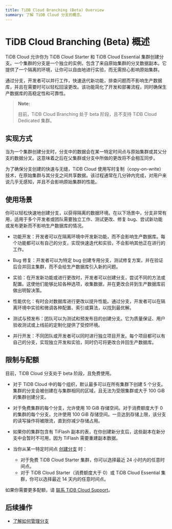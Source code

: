 ```yaml
---
title: TiDB Cloud Branching (Beta) Overview
summary: 了解 TiDB Cloud 分支的概念。
---
```


# TiDB Cloud Branching (Beta) 概述

TiDB Cloud 允许你为 TiDB Cloud Starter 和 TiDB Cloud Essential 集群创建分支。一个集群的分支是一个独立的实例，包含了来自原始集群的分叉数据副本。它提供了一个隔离的环境，让你可以自由地进行实验，而无需担心影响原始集群。

通过分支，开发者可以并行工作，快速迭代新功能，排查问题而不影响生产数据库，并且在需要时可以轻松回滚更改。该功能简化了开发和部署流程，同时确保生产数据库的高稳定性和可靠性。

> **Note:**
>
> 目前，TiDB Cloud Branching 处于 beta 阶段，且不支持 TiDB Cloud Dedicated 集群。

## 实现方式

当为一个集群创建分支时，分支中的数据会在某一特定时间点与原始集群或其父分支的数据分叉。这意味着之后在父集群或分支中所做的更改将不会相互同步。

为了确保分支创建的快速与无缝，TiDB Cloud 使用写时复制（copy-on-write）技术，在原始集群与其分支之间共享数据。该过程通常在几分钟内完成，对用户来说几乎无感知，并且不会影响原始集群的性能。

## 使用场景

你可以轻松快速地创建分支，以获得隔离的数据环境。在以下场景中，分支非常有用，适用于多个开发者或团队需要独立工作、测试更改、修复 bug、尝试新功能或发布更新而不影响生产数据库的情况。

- 功能开发：开发者可以在隔离环境中开发新功能，而不会影响生产数据库。每个功能都可以有自己的分支，实现快速迭代和实验，不会影响其他正在进行的工作。

- Bug 修复：开发者可以为特定 bug 创建专用分支，测试修复方案，并在验证后合并回主集群，而不会给生产数据库引入新的问题。

- 实验：在开发新功能或进行更改时，开发者可以创建分支，尝试不同的方法或配置。这使他们能够比较各种选项，收集数据，并在更改合并到生产数据库前做出明智决策。

- 性能优化：有时会对数据库进行更改以提升性能。通过分支，开发者可以在隔离环境中实验和微调各种配置、索引或算法，以找到最优解。

- 测试与预发布：团队可以为测试和预发布目的创建分支。它为质量保证、用户验收测试或上线前的定制化提供了受控环境。

- 并行开发：不同团队或开发者可以同时进行独立项目开发。每个项目都可以有自己的分支，实现独立开发和实验，同时仍可将更改合并回生产数据库。

## 限制与配额

目前，TiDB Cloud 分支处于 beta 阶段，且免费使用。

- 对于 TiDB Cloud 中的每个组织，默认最多可以在所有集群下创建 5 个分支。集群的分支会被创建在与集群相同的区域，且无法为受限集群或大于 100 GiB 的集群创建分支。

- 对于免费集群的每个分支，允许使用 10 GiB 存储空间。对于消费额度大于 0 的集群的每个分支，允许使用 100 GiB 存储空间。一旦达到存储上限，该分支的读写操作将被限流，直到你减少存储占用。

- 如果你的集群包含有 TiFlash 副本的表，在你创建新分支后，这些副本在新分支中会暂时不可用，因为 TiFlash 需要重建副本数据。

- 当你从某一特定时间点 [创建分支](/tidb-cloud/branch-manage.md#create-a-branch) 时：

    - 对于免费 TiDB Cloud Starter 集群，你可以选择最近 24 小时内的任意时间点。
    - 对于 TiDB Cloud Starter（消费额度大于 0）或 TiDB Cloud Essential 集群，你可以选择最近 14 天内的任意时间点。

如果你需要更多配额，请 [联系 TiDB Cloud Support](/tidb-cloud/tidb-cloud-support.md)。

## 后续操作

- [了解如何管理分支](/tidb-cloud/branch-manage.md)
